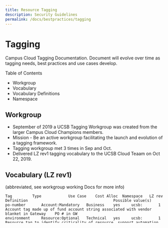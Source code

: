 ```yaml
---
title: Resource Tagging
description: Security Guidelines
permalink: /docs/bestpractices/tagging
---
```



# Tagging
Campus Cloud Tagging Documentation.
Document will evolve over time as tagging needs, best practices and use cases develop.

Table of Contents
  * Workgroup
  * Vocabulary
  * Vocabulary Definitions
  * Namespace
  
## Workgroup
* September of 2019 a UCSB Tagging Workgroup was created from the larger Campus Cloud Champions members. 
* Mission - Be an active workgroup facilitating the launch and evolution of a tagging framework.
* Tagging workgroup met 3 times in Sep and Oct.
* Delivered LZ rev1 tagging vocabulary to the UCSB Cloud Teaam on Oct 22, 2019.
  
## Vocabulary (LZ rev1)
(abbreviated, see workgroup working Docs for more info)
```
Tag			Type			Use Case	Cost Alloc	Namespace	LZ rev	Definition										Possible value(s)
po-number		Account:Mandatory	Business	yes		ucsb:		1	Account tag made up of fund account string associated with vendor blanket in Gateway	PO # in GW		
environment		Resource:Optional	Technical	yes		ucsb:		1	Resource tag to identify criticality of resource, support automation			prod, dev, test, other
data-classification	Resource:Mandatory	Compliance			ucsb:		1	Resource tag to ensure compliance							p1, p2, p3, p4
business-service	Resource:Required	Technical	yes		ucsb:		1	Resource tag to organize resources that support an application or service		any 
mission			Account:Mandatory	Business	yes		ucsb:		1	Resource tag to allow OCIO, executives breakdown by mission				academic, research, administrative, mixed
contact			Account:Required	Business			ucsb:		1	Account tag to make business contact info easily available				ucsb:contact:business=jane@ucsb.edu, ucsb:contact:security=doe@ucsb.edu, ucsb:contact:technical=john@ucsb.edu
costing			Resource:Optional	Business	yes		ucsb:		1	Tag to furtherbreakdown your invoice (FAU, cost center,...)				any
```

## Vocabulary Definitions
* Tag = key and value(s)
* Max key length: 128 Unicode characters	
* Max value length: 256 Unicode characters
* Tags should not contain sensitive or private information
* Cost Allocation tags are only visible in Master Payee Account
* Use each Key only once for each resource
* Allowed characters:  letters, numbers, spaces representable in UTF-8, and the following characters: + - = . _ : / @
* Case sensitive

## Namespace
* Reserved namespace prefix = aws:
* Reserved namespace prefix = ucsb:
* Local namespace prefix = ucsb:dept:\<CODE> with \<CODE> equal to 4 character Chart of Accounts code (capitalized)	
* Example: ucsb:dept:GSED

